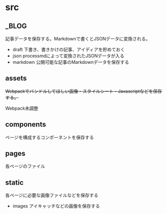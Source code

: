 # src

## _BLOG

記事データを保存する。Markdownで書くとJSONデータに変換される。

* draft     下書き、書きかけの記事、アイディアを貯めておく
* json      processmdによって変換されたJSONデータが入る
* markdown  公開可能な記事のMarkdownデータを保存する

## assets

~~Webpackでバンドルしてほしい画像・スタイルシート・Javascriptなどを保存する。~~

Webpack未調整

## components

ページを構成するコンポーネントを保存する

## pages

各ページのファイル

## static

各ページに必要な画像ファイルなどを保存する

* images    アイキャッチなどの画像を保存する
